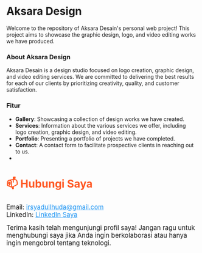 # Aksara Design

Welcome to the repository of Aksara Desain's personal web project! This project aims to showcase the graphic design, logo, and video editing works we have produced.

### About Aksara Design

Aksara Desain is a design studio focused on logo creation, graphic design, and video editing services. We are committed to delivering the best results for each of our clients by prioritizing creativity, quality, and customer satisfaction.

### Fitur
- **Gallery**: Showcasing a collection of design works we have created.
- **Services**: Information about the various services we offer, including logo creation, graphic design, and video editing.
- **Portfolio**: Presenting a portfolio of projects we have completed.
- **Contact**: A contact form to facilitate prospective clients in reaching out to us.
- 
<div>
<h2 style="font-size: 2em; color: #FF5722;">📫 Hubungi Saya</h2>
  <ul style="list-style-type: none; padding: 0;">
    <li style="font-size: 1.2em;">Email: <a href="mailto:irsyadullhuda@gmail.com" style="color: #2196F3;">irsyadullhuda@gmail.com</a></li>
    <li style="font-size: 1.2em;">LinkedIn: <a href="https://www.linkedin.com/in/irsyadul-huda" style="color: #2196F3;">LinkedIn Saya</a></li>
  </ul>

  <p style="font-size: 1.2em; max-width: 600px; margin: auto;">Terima kasih telah mengunjungi profil saya! Jangan ragu untuk menghubungi saya jika Anda ingin berkolaborasi atau hanya ingin mengobrol tentang teknologi.</p>
</div>
